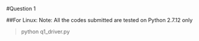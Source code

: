#Question 1 

##For Linux:
Note: All the codes submitted are tested on Python 2.7.12 only
>python q1_driver.py
